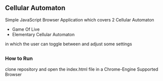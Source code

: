 ## Cellular Automaton
Simple JavaScript Browser Application
which covers 2 Cellular Automaton

- Game Of Live
- Elementary Cellular Automaton

in which the user can toggle between and adjust some settings


##

### How to Run
clone repository and open the index.html file in a Chrome-Engine Supported Browser
